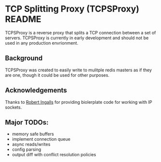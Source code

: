 # TCP Splitting Proxy (TCPSProxy) README

TCPSProxy is a reverse proxy that splits a TCP connection between a set of
servers. TCPSProxy is currently in early development and should not be used in
any production envrionment.

## Background

TCPSProxy was created to easily write to mulitple redis masters as if they are
one, though it could be used for other purposes.

## Acknowledgements

Thanks to [Robert Ingalls](http://www.cs.rpi.edu/~moorthy/Courses/os98/Pgms/socket.html) for providing biolerplate code for working with IP sockets.

## Major TODOs:

* memory safe buffers
* implement connection queue
* async reads/writes
* config parsing
* output diff with conflict resolution policies
